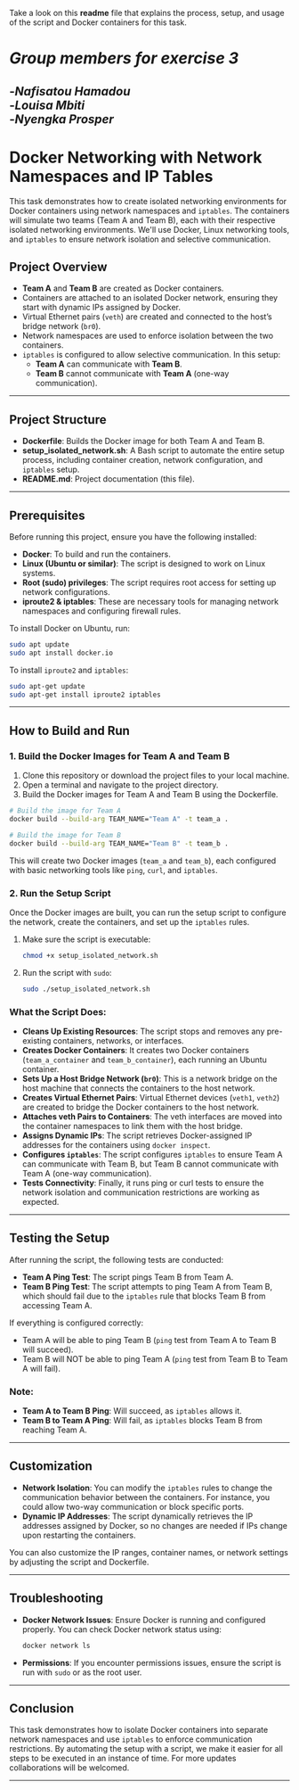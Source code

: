 Take a look on this **readme** file that explains the process, setup, and usage of the script and Docker containers for this task.
# *Group members for exercise 3*  
-*Nafisatou  Hamadou*  
-*Louisa Mbiti*  
-*Nyengka Prosper*  
---

# **Docker Networking with Network Namespaces and IP Tables**

This task demonstrates how to create isolated networking environments for Docker containers using network namespaces and `iptables`. The containers will simulate two teams (Team A and Team B), each with their respective isolated networking environments. We'll use Docker, Linux networking tools, and `iptables` to ensure network isolation and selective communication.

## **Project Overview**

- **Team A** and **Team B** are created as Docker containers.
- Containers are attached to an isolated Docker network, ensuring they start with dynamic IPs assigned by Docker.
- Virtual Ethernet pairs (`veth`) are created and connected to the host’s bridge network (`br0`).
- Network namespaces are used to enforce isolation between the two containers.
- `iptables` is configured to allow selective communication. In this setup:
  - **Team A** can communicate with **Team B**.
  - **Team B** cannot communicate with **Team A** (one-way communication).

---

## **Project Structure**

- **Dockerfile**: Builds the Docker image for both Team A and Team B.
- **setup_isolated_network.sh**: A Bash script to automate the entire setup process, including container creation, network configuration, and `iptables` setup.
- **README.md**: Project documentation (this file).

---

## **Prerequisites**

Before running this project, ensure you have the following installed:

- **Docker**: To build and run the containers.
- **Linux (Ubuntu or similar)**: The script is designed to work on Linux systems.
- **Root (sudo) privileges**: The script requires root access for setting up network configurations.
- **iproute2 & iptables**: These are necessary tools for managing network namespaces and configuring firewall rules.

To install Docker on Ubuntu, run:

```bash
sudo apt update
sudo apt install docker.io
```

To install `iproute2` and `iptables`:

```bash
sudo apt-get update
sudo apt-get install iproute2 iptables
```

---

## **How to Build and Run**

### **1. Build the Docker Images for Team A and Team B**

1. Clone this repository or download the project files to your local machine.
2. Open a terminal and navigate to the project directory.
3. Build the Docker images for Team A and Team B using the Dockerfile.

```bash
# Build the image for Team A
docker build --build-arg TEAM_NAME="Team A" -t team_a .

# Build the image for Team B
docker build --build-arg TEAM_NAME="Team B" -t team_b .
```

This will create two Docker images (`team_a` and `team_b`), each configured with basic networking tools like `ping`, `curl`, and `iptables`.

### **2. Run the Setup Script**

Once the Docker images are built, you can run the setup script to configure the network, create the containers, and set up the `iptables` rules.

1. Make sure the script is executable:
   ```bash
   chmod +x setup_isolated_network.sh
   ```

2. Run the script with `sudo`:
   ```bash
   sudo ./setup_isolated_network.sh
   ```

### **What the Script Does:**

- **Cleans Up Existing Resources**: The script stops and removes any pre-existing containers, networks, or interfaces.
- **Creates Docker Containers**: It creates two Docker containers (`team_a_container` and `team_b_container`), each running an Ubuntu container.
- **Sets Up a Host Bridge Network (`br0`)**: This is a network bridge on the host machine that connects the containers to the host network.
- **Creates Virtual Ethernet Pairs**: Virtual Ethernet devices (`veth1`, `veth2`) are created to bridge the Docker containers to the host network.
- **Attaches veth Pairs to Containers**: The veth interfaces are moved into the container namespaces to link them with the host bridge.
- **Assigns Dynamic IPs**: The script retrieves Docker-assigned IP addresses for the containers using `docker inspect`.
- **Configures `iptables`**: The script configures `iptables` to ensure Team A can communicate with Team B, but Team B cannot communicate with Team A (one-way communication).
- **Tests Connectivity**: Finally, it runs ping or curl tests to ensure the network isolation and communication restrictions are working as expected.

---

## **Testing the Setup**

After running the script, the following tests are conducted:

- **Team A Ping Test**: The script pings Team B from Team A.
- **Team B Ping Test**: The script attempts to ping Team A from Team B, which should fail due to the `iptables` rule that blocks Team B from accessing Team A.

If everything is configured correctly:

- Team A will be able to ping Team B (`ping` test from Team A to Team B will succeed).
- Team B will NOT be able to ping Team A (`ping` test from Team B to Team A will fail).

### **Note:**
- **Team A to Team B Ping**: Will succeed, as `iptables` allows it.
- **Team B to Team A Ping**: Will fail, as `iptables` blocks Team B from reaching Team A.

---

## **Customization**

- **Network Isolation**: You can modify the `iptables` rules to change the communication behavior between the containers. For instance, you could allow two-way communication or block specific ports.
- **Dynamic IP Addresses**: The script dynamically retrieves the IP addresses assigned by Docker, so no changes are needed if IPs change upon restarting the containers.
  
You can also customize the IP ranges, container names, or network settings by adjusting the script and Dockerfile.

---

## **Troubleshooting**

- **Docker Network Issues**: Ensure Docker is running and configured properly. You can check Docker network status using:
  ```bash
  docker network ls
  ```

- **Permissions**: If you encounter permissions issues, ensure the script is run with `sudo` or as the root user.

---

## **Conclusion**

This task demonstrates how to isolate Docker containers into separate network namespaces and use `iptables` to enforce communication restrictions. By automating the setup with a script, we make it easier for all steps to be executed in an instance of time. For more updates collaborations will be welcomed.

---

